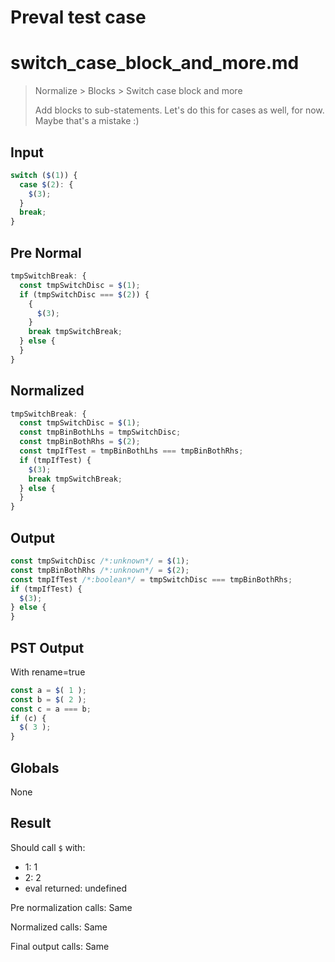# Preval test case

# switch_case_block_and_more.md

> Normalize > Blocks > Switch case block and more
>
> Add blocks to sub-statements. Let's do this for cases as well, for now. Maybe that's a mistake :)

## Input

`````js filename=intro
switch ($(1)) {
  case $(2): {
    $(3);
  }
  break;
}
`````

## Pre Normal


`````js filename=intro
tmpSwitchBreak: {
  const tmpSwitchDisc = $(1);
  if (tmpSwitchDisc === $(2)) {
    {
      $(3);
    }
    break tmpSwitchBreak;
  } else {
  }
}
`````

## Normalized


`````js filename=intro
tmpSwitchBreak: {
  const tmpSwitchDisc = $(1);
  const tmpBinBothLhs = tmpSwitchDisc;
  const tmpBinBothRhs = $(2);
  const tmpIfTest = tmpBinBothLhs === tmpBinBothRhs;
  if (tmpIfTest) {
    $(3);
    break tmpSwitchBreak;
  } else {
  }
}
`````

## Output


`````js filename=intro
const tmpSwitchDisc /*:unknown*/ = $(1);
const tmpBinBothRhs /*:unknown*/ = $(2);
const tmpIfTest /*:boolean*/ = tmpSwitchDisc === tmpBinBothRhs;
if (tmpIfTest) {
  $(3);
} else {
}
`````

## PST Output

With rename=true

`````js filename=intro
const a = $( 1 );
const b = $( 2 );
const c = a === b;
if (c) {
  $( 3 );
}
`````

## Globals

None

## Result

Should call `$` with:
 - 1: 1
 - 2: 2
 - eval returned: undefined

Pre normalization calls: Same

Normalized calls: Same

Final output calls: Same
